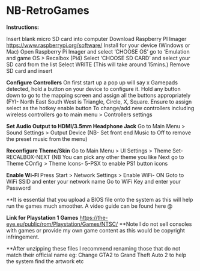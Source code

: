 # NB-RetroGames

**Instructions:**

Insert blank micro SD card into computer
Download Raspberry PI Imager https://www.raspberrypi.org/software/ 
Install for your device (Windows or Mac)
Open Raspberry Pi Imager and select ‘CHOOSE OS’ 
go to ‘Emulation and game OS > Recalbox (Pi4)
Select ‘CHOOSE SD CARD’ and select your SD card from the list
Select WRITE  (This will take around 15mins.)
Remove SD card and insert

**Configure Controllers**
On first start up a pop up will say x Gamepads detected, hold a button on your device to configure it.
Hold any button down to go to the mapping screen and assign all the buttons appropriately (FYI- North East South West is Triangle, Circle, X, Square.
Ensure to assign select as the hotkey enable button
To change/add new controllers including wireless controllers go to main menu > Controllers settings

**Set Audio Output to HDMI/3.5mm Headphone Jack**
Go to Main Menu > Sound Settings > Output Device   (NB- Set front end Music to Off to remove the preset music from the menu)

**Reconfigure Theme/Skin**
Go to Main Menu > UI Settings > Theme Set- RECALBOX-NEXT   (NB You can pick any other theme you like
Next go to Theme COnfig > Theme Icons- 5-PSX to enable PS1 button icons

**Enable Wi-FI**
Press Start > Network Settings > Enable WiFi- ON
Goto to WiFi SSID and enter your network name
Go to WiFi Key and enter your Password

**It is essential that you upload a BIOS file onto the system as this will help run the games much smoother. A video guide can be found here @ 




**Link for Playstation 1 Games** https://the-eye.eu/public/rom/Playstation/Games/NTSC/  **Note I do not sell consoles with games or provide my own game content as this would be copyright infringement. 

**After unzipping these files I recommend renaming those that do not match their official name eg: Change GTA2 to Grand Theft Auto 2 to help the system find the artwork etc
